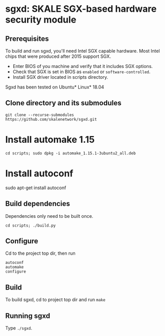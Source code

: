 # sgxd: SKALE SGX-based hardware security module

## Prerequisites

To build and run sgxd, you'll need Intel SGX capable hardware. Most Intel chips that were produced after 2015 support SGX.

* Enter BIOS of you machine and verify that it includes SGX options.
* Check that SGX is set in BIOS as `enabled` or `software-controlled`.
* Install SGX driver located in scripts directory.

Sgxd has been tested on Ubuntu\* Linux\* 18.04


## Clone directory and its submodules

``` git clone --recurse-submodules  https://github.com/skalenetwork/sgxd.git ```

# Install automake 1.15

```cd scripts; sudo dpkg -i automake_1.15.1-3ubuntu2_all.deb ```

# Install autoconf

sudo apt-get install autoconf


## Build dependencies

Dependencies only need to be built once.

```
cd scripts; ./build.py
```
## Configure

Cd to the project top dir, then run

```
autoconf
automake
configure
```

## Build

To build sgxd, cd to project top dir and run `make` 

## Running sgxd

Type `./sgxd`.
